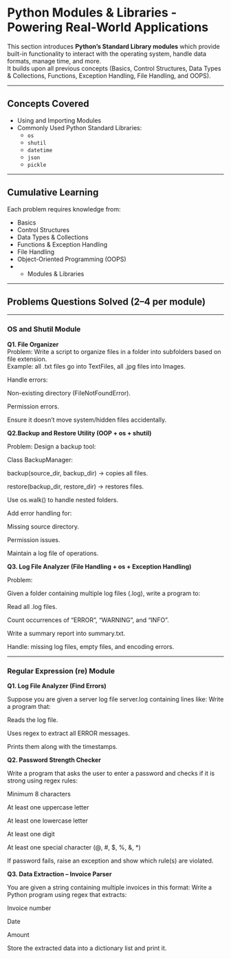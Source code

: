 # Python Modules & Libraries - Powering Real-World Applications

This section introduces **Python’s Standard Library modules** which provide built-in functionality to interact with the operating system, handle data formats, manage time, and more.  
It builds upon all previous concepts (Basics, Control Structures, Data Types & Collections, Functions, Exception Handling, File Handling, and OOPS).

---

## Concepts Covered

- Using and Importing Modules  
- Commonly Used Python Standard Libraries:  
  - `os`  
  - `shutil`  
  - `datetime`  
  - `json`  
  - `pickle`   

---

## Cumulative Learning

Each problem requires knowledge from:  
- Basics  
- Control Structures  
- Data Types & Collections  
- Functions & Exception Handling  
- File Handling  
- Object-Oriented Programming (OOPS)  
- + Modules & Libraries  

---

## Problems Questions Solved (2–4 per module)

---

### OS and Shutil Module
  
**Q1. File Organizer**  
Problem: Write a script to organize files in a folder into subfolders based on file extension.  
Example: all .txt files go into TextFiles, all .jpg files into Images.

Handle errors:

Non-existing directory (FileNotFoundError).

Permission errors.

Ensure it doesn’t move system/hidden files accidentally.


**Q2.Backup and Restore Utility (OOP + os + shutil)**

Problem:
Design a backup tool:

Class BackupManager:

backup(source_dir, backup_dir) → copies all files.

restore(backup_dir, restore_dir) → restores files.

Use os.walk() to handle nested folders.

Add error handling for:

Missing source directory.

Permission issues.

Maintain a log file of operations.

**Q3. Log File Analyzer (File Handling + os + Exception Handling)**

Problem:

Given a folder containing multiple log files (.log), write a program to:

Read all .log files.

Count occurrences of “ERROR”, “WARNING”, and “INFO”.

Write a summary report into summary.txt.

Handle: missing log files, empty files, and encoding errors.


---

### Regular Expression (re) Module

**Q1. Log File Analyzer (Find Errors)**

Suppose you are given a server log file server.log containing lines like:
Write a program that:

Reads the log file.

Uses regex to extract all ERROR messages.

Prints them along with the timestamps.


**Q2. Password Strength Checker**

Write a program that asks the user to enter a password and checks if it is strong using regex rules:

Minimum 8 characters

At least one uppercase letter

At least one lowercase letter

At least one digit

At least one special character (@, #, $, %, &, *)

If password fails, raise an exception and show which rule(s) are violated.



**Q3. Data Extraction – Invoice Parser**

You are given a string containing multiple invoices in this format:
Write a Python program using regex that extracts:

Invoice number

Date

Amount

Store the extracted data into a dictionary list and print it.